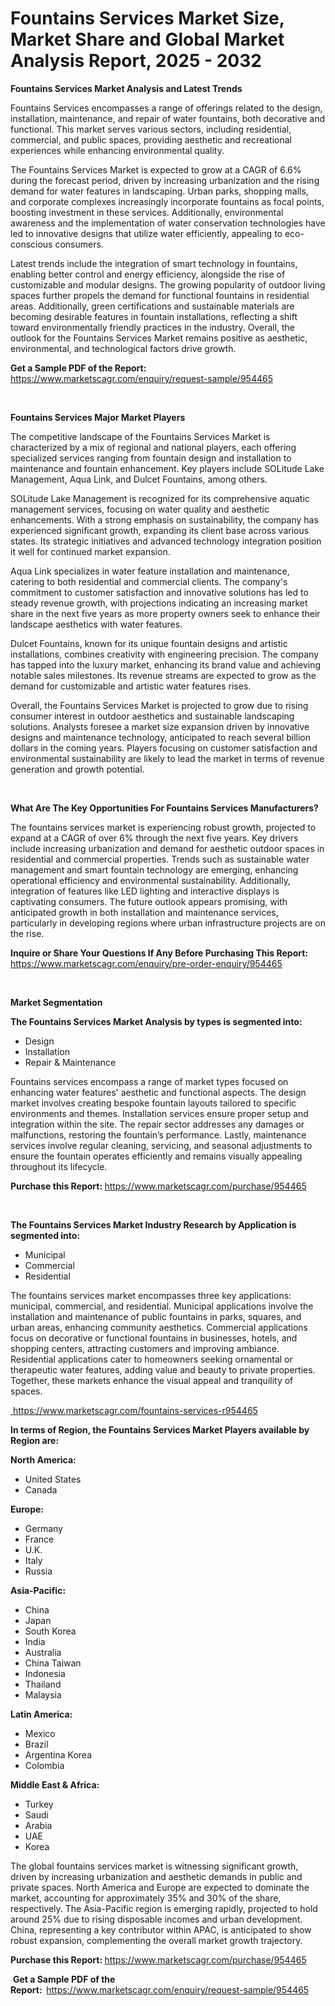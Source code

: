 <p><h1>Fountains Services Market Size, Market Share and Global Market Analysis Report, 2025 - 2032</h1></p><p><strong>Fountains Services Market Analysis and Latest Trends</strong></p>
<p><p>Fountains Services encompasses a range of offerings related to the design, installation, maintenance, and repair of water fountains, both decorative and functional. This market serves various sectors, including residential, commercial, and public spaces, providing aesthetic and recreational experiences while enhancing environmental quality.</p><p>The Fountains Services Market is expected to grow at a CAGR of 6.6% during the forecast period, driven by increasing urbanization and the rising demand for water features in landscaping. Urban parks, shopping malls, and corporate complexes increasingly incorporate fountains as focal points, boosting investment in these services. Additionally, environmental awareness and the implementation of water conservation technologies have led to innovative designs that utilize water efficiently, appealing to eco-conscious consumers.</p><p>Latest trends include the integration of smart technology in fountains, enabling better control and energy efficiency, alongside the rise of customizable and modular designs. The growing popularity of outdoor living spaces further propels the demand for functional fountains in residential areas. Additionally, green certifications and sustainable materials are becoming desirable features in fountain installations, reflecting a shift toward environmentally friendly practices in the industry. Overall, the outlook for the Fountains Services Market remains positive as aesthetic, environmental, and technological factors drive growth.</p></p>
<p><strong>Get a Sample PDF of the Report:&nbsp;</strong> <a href="https://www.marketscagr.com/enquiry/request-sample/954465?utm_campaign=3540&utm_medium=2&utm_source=Github&utm_content=ia&utm_term=18042025&utm_id=fountains-services">https://www.marketscagr.com/enquiry/request-sample/954465</a></p>
<p>&nbsp;</p>
<p><strong>Fountains Services Major Market Players</strong></p>
<p><p>The competitive landscape of the Fountains Services Market is characterized by a mix of regional and national players, each offering specialized services ranging from fountain design and installation to maintenance and fountain enhancement. Key players include SOLitude Lake Management, Aqua Link, and Dulcet Fountains, among others.</p><p>SOLitude Lake Management is recognized for its comprehensive aquatic management services, focusing on water quality and aesthetic enhancements. With a strong emphasis on sustainability, the company has experienced significant growth, expanding its client base across various states. Its strategic initiatives and advanced technology integration position it well for continued market expansion.</p><p>Aqua Link specializes in water feature installation and maintenance, catering to both residential and commercial clients. The company's commitment to customer satisfaction and innovative solutions has led to steady revenue growth, with projections indicating an increasing market share in the next five years as more property owners seek to enhance their landscape aesthetics with water features.</p><p>Dulcet Fountains, known for its unique fountain designs and artistic installations, combines creativity with engineering precision. The company has tapped into the luxury market, enhancing its brand value and achieving notable sales milestones. Its revenue streams are expected to grow as the demand for customizable and artistic water features rises.</p><p>Overall, the Fountains Services Market is projected to grow due to rising consumer interest in outdoor aesthetics and sustainable landscaping solutions. Analysts foresee a market size expansion driven by innovative designs and maintenance technology, anticipated to reach several billion dollars in the coming years. Players focusing on customer satisfaction and environmental sustainability are likely to lead the market in terms of revenue generation and growth potential.</p></p>
<p>&nbsp;</p>
<p><strong>What Are The Key Opportunities For Fountains Services Manufacturers?</strong></p>
<p><p>The fountains services market is experiencing robust growth, projected to expand at a CAGR of over 6% through the next five years. Key drivers include increasing urbanization and demand for aesthetic outdoor spaces in residential and commercial properties. Trends such as sustainable water management and smart fountain technology are emerging, enhancing operational efficiency and environmental sustainability. Additionally, integration of features like LED lighting and interactive displays is captivating consumers. The future outlook appears promising, with anticipated growth in both installation and maintenance services, particularly in developing regions where urban infrastructure projects are on the rise.</p></p>
<p><strong>Inquire or Share Your Questions If Any Before Purchasing This Report:</strong> <a href="https://www.marketscagr.com/enquiry/pre-order-enquiry/954465?utm_campaign=3540&utm_medium=2&utm_source=Github&utm_content=ia&utm_term=18042025&utm_id=fountains-services">https://www.marketscagr.com/enquiry/pre-order-enquiry/954465</a></p>
<p>&nbsp;</p>
<p><strong>Market Segmentation</strong></p>
<p><strong>The Fountains Services Market Analysis by types is segmented into:</strong></p>
<p><ul><li>Design</li><li>Installation</li><li>Repair & Maintenance</li></ul></p>
<p><p>Fountains services encompass a range of market types focused on enhancing water features' aesthetic and functional aspects. The design market involves creating bespoke fountain layouts tailored to specific environments and themes. Installation services ensure proper setup and integration within the site. The repair sector addresses any damages or malfunctions, restoring the fountain’s performance. Lastly, maintenance services involve regular cleaning, servicing, and seasonal adjustments to ensure the fountain operates efficiently and remains visually appealing throughout its lifecycle.</p></p>
<p><strong>Purchase this Report:&nbsp;</strong><a href="https://www.marketscagr.com/purchase/954465?utm_campaign=3540&utm_medium=2&utm_source=Github&utm_content=ia&utm_term=18042025&utm_id=fountains-services">https://www.marketscagr.com/purchase/954465</a></p>
<p>&nbsp;</p>
<p><strong>The Fountains Services Market Industry Research by Application is segmented into:</strong></p>
<p><ul><li>Municipal</li><li>Commercial</li><li>Residential</li></ul></p>
<p><p>The fountains services market encompasses three key applications: municipal, commercial, and residential. Municipal applications involve the installation and maintenance of public fountains in parks, squares, and urban areas, enhancing community aesthetics. Commercial applications focus on decorative or functional fountains in businesses, hotels, and shopping centers, attracting customers and improving ambiance. Residential applications cater to homeowners seeking ornamental or therapeutic water features, adding value and beauty to private properties. Together, these markets enhance the visual appeal and tranquility of spaces.</p></p>
<p><a href="https://www.marketscagr.com/fountains-services-r954465?utm_campaign=3540&utm_medium=2&utm_source=Github&utm_content=ia&utm_term=18042025&utm_id=fountains-services">&nbsp;https://www.marketscagr.com/fountains-services-r954465</a></p>
<p><strong>In terms of Region, the Fountains Services Market Players available by Region are:</strong></p>
<p>
    <p> <strong> North America: </strong>
        <ul>
            <li>United States</li>
            <li>Canada</li>
        </ul>
        </p> 
    <p> <strong> Europe: </strong>
        <ul>
            <li>Germany</li>
            <li>France</li>
            <li>U.K.</li>
            <li>Italy</li>
            <li>Russia</li>
        </ul>
        </p> 
    <p> <strong> Asia-Pacific: </strong>
        <ul>
            <li>China</li>
            <li>Japan</li>
            <li>South Korea</li>
            <li>India</li>
            <li>Australia</li>
            <li>China Taiwan</li>
            <li>Indonesia</li>
            <li>Thailand</li>
            <li>Malaysia</li>
        </ul>
        </p> 
    <p> <strong> Latin America: </strong>
        <ul>
            <li>Mexico</li>
            <li>Brazil</li>
            <li>Argentina Korea</li>
            <li>Colombia</li>
        </ul>
        </p> 
    <p> <strong> Middle East & Africa: </strong>
        <ul>
            <li>Turkey</li>
            <li>Saudi</li>
            <li>Arabia</li>
            <li>UAE</li>
            <li>Korea</li>
        </ul>
    </p>
    </p>
<p><p>The global fountains services market is witnessing significant growth, driven by increasing urbanization and aesthetic demands in public and private spaces. North America and Europe are expected to dominate the market, accounting for approximately 35% and 30% of the share, respectively. The Asia-Pacific region is emerging rapidly, projected to hold around 25% due to rising disposable incomes and urban development. China, representing a key contributor within APAC, is anticipated to show robust expansion, complementing the overall market growth trajectory.</p></p>
<p><strong>Purchase this Report: </strong><a href="https://www.marketscagr.com/purchase/954465?utm_campaign=3540&utm_medium=2&utm_source=Github&utm_content=ia&utm_term=18042025&utm_id=fountains-services">https://www.marketscagr.com/purchase/954465</a></p>
<p>&nbsp;<strong>Get a Sample PDF of the Report:&nbsp;&nbsp;</strong><a href="https://www.marketscagr.com/enquiry/request-sample/954465?utm_campaign=3540&utm_medium=2&utm_source=Github&utm_content=ia&utm_term=18042025&utm_id=fountains-services">https://www.marketscagr.com/enquiry/request-sample/954465</a></p>
<p><strong></strong></p>
<p><p></p><p></p><p></p></p>